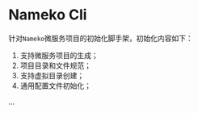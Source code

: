 # Nameko Cli

针对`Nameko`微服务项目的初始化脚手架，初始化内容如下：

1. 支持微服务项目的生成；
2. 项目目录和文件规范；
3. 支持虚拟目录创建；
4. 通用配置文件初始化；

...
